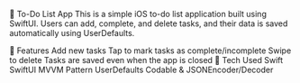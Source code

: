 📝 To-Do List App
This is a simple iOS to-do list application built using SwiftUI.
Users can add, complete, and delete tasks, and their data is saved automatically using UserDefaults.

🔧 Features
Add new tasks
Tap to mark tasks as complete/incomplete
Swipe to delete
Tasks are saved even when the app is closed
🚀 Tech Used
Swift
SwiftUI
MVVM Pattern
UserDefaults
Codable & JSONEncoder/Decoder
